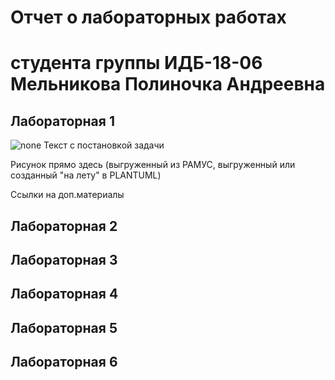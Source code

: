 # Отчет о лабораторных работах
# студента группы ИДБ-18-06 Мельникова Полиночка Андреевна

## Лабораторная 1
![none](https://github.com/Severyanochka/Severyanochka.github.io/blob/main/Лабораторная%201/model.png)
Текст с постановкой задачи


Рисунок прямо здесь (выгруженный из РАМУС, выгруженный или созданный "на лету" в PLANTUML)

Ссылки на доп.материалы

## Лабораторная 2

## Лабораторная 3

## Лабораторная 4

## Лабораторная 5

## Лабораторная 6
